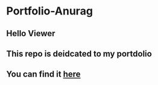 # Portfolio-Anurag
## Hello Viewer 
## This repo is deidcated to my portdolio
## You can find it [here](https://kr-anurag.netlify.app/)
